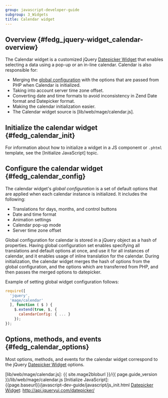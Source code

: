 ```yaml
---
group: javascript-developer-guide
subgroup: 3_Widgets
title: Calendar widget
---
```


## Overview {#fedg_jquery-widget_calendar-overview}

The Calendar widget is a customized jQuery [Datepicker Widget] that enables selecting a data using a pop-up or an in-line calendar. Calendar is also responsible for:

* Merging the [global configuration] with the options that are passed from PHP when Calendar is initialized.
* Taking into account server time zone offset.
* Converting date and time formats to avoid inconsistency in Zend Date format and Datepicker format.
* Making the calendar initialization easier.
* The Calendar widget source is [lib/web/mage/calendar.js].

## Initialize the calendar widget {#fedg_calendar_init}

For information about how to initialize a widget in a JS component or `.phtml` template, see the [Initialize JavaScript] topic.

## Configure the calendar widget {#fedg_calendar_config}

The calendar widget's *global configuration* is a set of default options that are applied when each calendar instance is initialized. It includes the following:

* Translations for days, months, and control buttons
* Date and time format
* Animation settings
* Calendar pop-up mode
* Server time zone offset

Global configuration for calendar is stored in a jQuery object as a hash of properties. Having global configuration set enables specifying all translations and default options at once, and use it for all instances of calendar, and it enables usage of inline translation for the calendar. During initialization, the calendar widget merges the hash of options from the global configuration, and the options which are transferred from PHP, and then passes the merged options to datepicker.

Example of setting global widget configuration follows:

```javascript
require([
  'jquery',
  'mage/calendar'
  ], function ( $ ) {
    $.extend(true, $, {
      calendarConfig: { ... }
    });
});
```

## Options, methods, and events {#fedg_calendar_options}

Most options, methods, and events for the calendar widget correspond to the jQuery [Datepicker Widget] options.

[Datepicker Widget]: http://api.jQueryui.com/datepicker/
[global configuration]: #fedg_calendar_config
[lib/web/mage/calendar.js]: {{ site.mage2bloburl }}/{{ page.guide_version }}/lib/web/mage/calendar.js
[Initialize JavaScript]: {{page.baseurl}}/javascript-dev-guide/javascript/js_init.html
[Datepicker Widget]: http://api.jqueryui.com/datepicker/